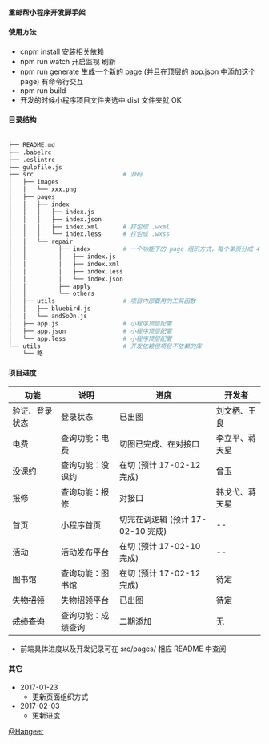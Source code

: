 #### 重邮帮小程序开发脚手架

#### 使用方法
+   cnpm install 安装相关依赖
+   npm run watch 开启监视 刷新
+   npm run generate 生成一个新的 page (并且在顶层的 app.json 中添加这个 page) 有命令行交互
+   npm run build
+   开发的时候小程序项目文件夹选中 dist 文件夹就 OK

#### 目录结构

```bash
.
├── README.md
├── .babelrc
├── .eslintrc
├── gulpfile.js
├── src                         # 源码
│   ├── images
│   │   └── xxx.png
│   ├── pages
│   │   ├── index
│   │   │   ├── index.js
│   │   │   ├── index.json
│   │   │   ├── index.xml       # 打包成 .wxml
│   │   │   └── index.less      # 打包成 .wxss
│   │   └── repair
│   │         ├── index         # 一个功能下的 page 组织方式，每个单页分成 4 部分，放到以功能命名的文件夹下
│   │         │   ├── index.js
│   │         │   ├── index.xml
│   │         │   ├── index.less
│   │         │   └── index.json
│   │         ├── apply
│   │         └── others
│   ├── utils                   # 项目内部要用的工具函数
│   │   ├── bluebird.js
│   │   └── andSoOn.js
│   ├── app.js                  # 小程序顶层配置
│   ├── app.json                # 小程序顶层配置
│   └── app.less                # 小程序顶层配置
└── utils                       # 开发依赖但项目不依赖的库
    └── 略
```

#### 项目进度
| 功能 | 说明 | 进度 | 开发者 |
| --- | --- | --- | --- |
| 验证、登录状态 | 登录状态 | 已出图 | 刘文栖、王良 |
| 电费 | 查询功能：电费 | 切图已完成、在对接口 | 李立平、蒋天星 |
| 没课约 | 查询功能：没课约 | 在切 (预计 17-02-12 完成) | 曾玉 |
| 报修 | 查询功能：报修 | 对接口 | 韩戈弋、蒋天星 |
| 首页 | 小程序首页 | 切完在调逻辑 (预计 17-02-10 完成) | -- |
| 活动 | 活动发布平台 | 在切 (预计 17-02-10 完成) | -- |
| 图书馆 | 查询功能：图书馆 | 在切 (预计 17-02-12 完成) | 待定 |
| <del>失物招领</del> | 失物招领平台 | 已出图 | 待定 |
| <del>成绩查询</del> | 查询功能：成绩查询 | 二期添加 | 无 |

+ 前端具体进度以及开发记录可在 src/pages/ 相应 README 中查阅

#### 其它
+ 2017-01-23
  - 更新页面组织方式
+ 2017-02-03
  - 更新进度

[@Hangeer](https://github.com/Hangeer)
